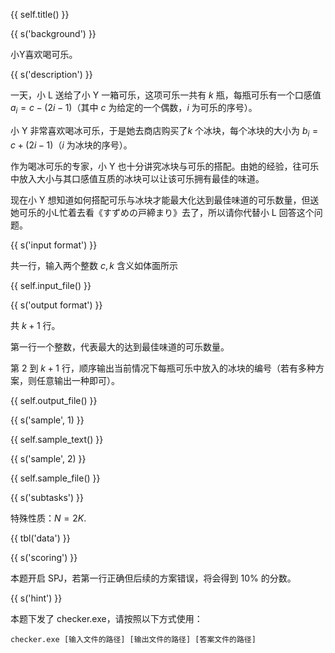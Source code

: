 {{ self.title() }}

{{ s('background') }}

小Y喜欢喝可乐。

{{ s('description') }}

一天，小 L 送给了小 Y 一箱可乐，这项可乐一共有 $k$ 瓶，每瓶可乐有一个口感值 $a_i=c-(2i-1)$（其中 $c$ 为给定的一个偶数，$i$ 为可乐的序号）。

小 Y 非常喜欢喝冰可乐，于是她去商店购买了$k$ 个冰块，每个冰块的大小为 $b_i=c+(2i-1)$（$i$ 为冰块的序号）。

作为喝冰可乐的专家，小 Y 也十分讲究冰块与可乐的搭配。由她的经验，往可乐中放入大小与其口感值互质的冰块可以让该可乐拥有最佳的味道。

现在小 Y 想知道如何搭配可乐与冰块才能最大化达到最佳味道的可乐数量，但送她可乐的小L忙着去看《すずめの戸締まり》去了，所以请你代替小 L 回答这个问题。

{{ s('input format') }}

共一行，输入两个整数 $c,k$ 含义如体面所示

{{ self.input_file() }}

{{ s('output format') }}

共 $k+1$ 行。

第一行一个整数，代表最大的达到最佳味道的可乐数量。

第 $2$ 到 $k+1$ 行，顺序输出当前情况下每瓶可乐中放入的冰块的编号（若有多种方案，则任意输出一种即可）。

{{ self.output_file() }}

{{ s('sample', 1) }}

{{ self.sample_text() }}

{{ s('sample', 2) }}

{{ self.sample_file() }}

{{ s('subtasks') }}

特殊性质：$N=2K$.

{{ tbl('data') }}

{{ s('scoring') }}

本题开启 SPJ，若第一行正确但后续的方案错误，将会得到 10% 的分数。

{{ s('hint') }}

本题下发了 checker.exe，请按照以下方式使用：

`checker.exe [输入文件的路径] [输出文件的路径] [答案文件的路径]`